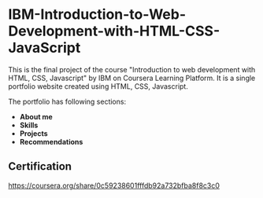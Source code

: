# IBM-Introduction-to-Web-Development-with-HTML-CSS-JavaScript
This is the final project of the course "Introduction to web development with HTML, CSS, Javascript" by IBM on Coursera Learning Platform.
It is a single portfolio website created using HTML, CSS, Javascript.

The portfolio has following sections:
* **About me**
* **Skills**
* **Projects**
* **Recommendations**

  
## Certification
https://coursera.org/share/0c59238601fffdb92a732bfba8f8c3c0
